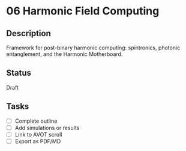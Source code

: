 # 06 Harmonic Field Computing

## Description
Framework for post-binary harmonic computing: spintronics, photonic entanglement, and the Harmonic Motherboard.

## Status
Draft

## Tasks
- [ ] Complete outline
- [ ] Add simulations or results
- [ ] Link to AVOT scroll
- [ ] Export as PDF/MD
